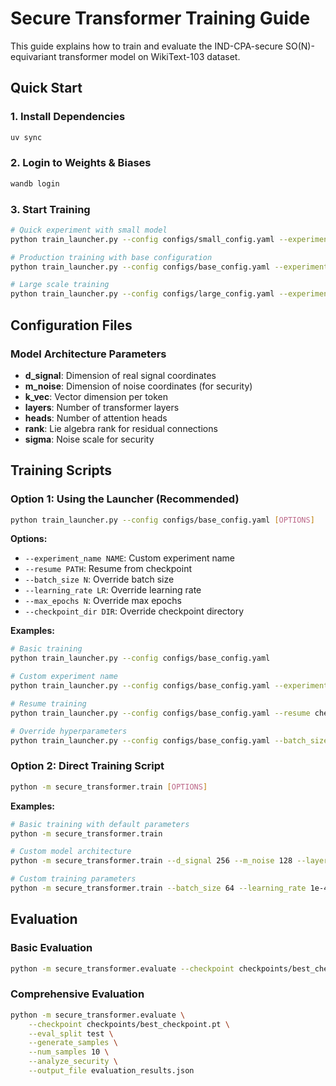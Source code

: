 # Secure Transformer Training Guide

This guide explains how to train and evaluate the IND-CPA-secure SO(N)-equivariant transformer model on WikiText-103 dataset.

## Quick Start

### 1. Install Dependencies

```bash
uv sync
```

### 2. Login to Weights & Biases

```bash
wandb login
```

### 3. Start Training

```bash
# Quick experiment with small model
python train_launcher.py --config configs/small_config.yaml --experiment_name "my-first-experiment"

# Production training with base configuration
python train_launcher.py --config configs/base_config.yaml --experiment_name "production-run"

# Large scale training
python train_launcher.py --config configs/large_config.yaml --experiment_name "large-scale-experiment"
```

## Configuration Files

### Model Architecture Parameters

- **d_signal**: Dimension of real signal coordinates
- **m_noise**: Dimension of noise coordinates (for security)
- **k_vec**: Vector dimension per token
- **layers**: Number of transformer layers
- **heads**: Number of attention heads
- **rank**: Lie algebra rank for residual connections
- **sigma**: Noise scale for security

## Training Scripts

### Option 1: Using the Launcher (Recommended)

```bash
python train_launcher.py --config configs/base_config.yaml [OPTIONS]
```

**Options:**

- `--experiment_name NAME`: Custom experiment name
- `--resume PATH`: Resume from checkpoint
- `--batch_size N`: Override batch size
- `--learning_rate LR`: Override learning rate
- `--max_epochs N`: Override max epochs
- `--checkpoint_dir DIR`: Override checkpoint directory

**Examples:**

```bash
# Basic training
python train_launcher.py --config configs/base_config.yaml

# Custom experiment name
python train_launcher.py --config configs/base_config.yaml --experiment_name "secure-transformer-v1"

# Resume training
python train_launcher.py --config configs/base_config.yaml --resume checkpoints/latest_checkpoint.pt

# Override hyperparameters
python train_launcher.py --config configs/base_config.yaml --batch_size 64 --learning_rate 1e-4
```

### Option 2: Direct Training Script

```bash
python -m secure_transformer.train [OPTIONS]
```

**Examples:**

```bash
# Basic training with default parameters
python -m secure_transformer.train

# Custom model architecture
python -m secure_transformer.train --d_signal 256 --m_noise 128 --layers 8

# Custom training parameters
python -m secure_transformer.train --batch_size 64 --learning_rate 1e-4 --max_epochs 100
```

## Evaluation

### Basic Evaluation

```bash
python -m secure_transformer.evaluate --checkpoint checkpoints/best_checkpoint.pt
```

### Comprehensive Evaluation

```bash
python -m secure_transformer.evaluate \
    --checkpoint checkpoints/best_checkpoint.pt \
    --eval_split test \
    --generate_samples \
    --num_samples 10 \
    --analyze_security \
    --output_file evaluation_results.json
```
